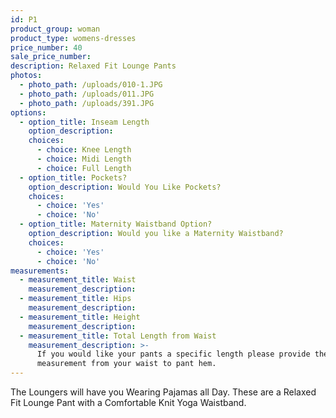```yaml
---
id: P1
product_group: woman
product_type: womens-dresses
price_number: 40
sale_price_number:
description: Relaxed Fit Lounge Pants
photos:
  - photo_path: /uploads/010-1.JPG
  - photo_path: /uploads/011.JPG
  - photo_path: /uploads/391.JPG
options:
  - option_title: Inseam Length
    option_description:
    choices:
      - choice: Knee Length
      - choice: Midi Length
      - choice: Full Length
  - option_title: Pockets?
    option_description: Would You Like Pockets?
    choices:
      - choice: 'Yes'
      - choice: 'No'
  - option_title: Maternity Waistband Option?
    option_description: Would you like a Maternity Waistband?
    choices:
      - choice: 'Yes'
      - choice: 'No'
measurements:
  - measurement_title: Waist
    measurement_description:
  - measurement_title: Hips
    measurement_description:
  - measurement_title: Height
    measurement_description:
  - measurement_title: Total Length from Waist
    measurement_description: >-
      If you would like your pants a specific length please provide the
      measurement from your waist to pant hem.
---
```



The Loungers will have you Wearing Pajamas all Day. These are a Relaxed Fit Lounge Pant with a Comfortable Knit Yoga Waistband.&nbsp;